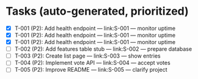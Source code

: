 # Tasks (auto-generated, prioritized)

- [x] T-001 (P2): Add health endpoint — link:S-001 — monitor uptime
- [x] T-001 (P2): Add health endpoint — link:S-001 — monitor uptime
- [x] T-001 (P2): Add health endpoint — link:S-001 — monitor uptime
- [ ] T-002 (P2): Add features table stub — link:S-002 — prepare database
- [ ] T-003 (P2): Create list page — link:S-003 — show entries
- [ ] T-004 (P2): Implement vote API — link:S-004 — accept votes
- [ ] T-005 (P2): Improve README — link:S-005 — clarify project
